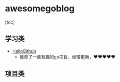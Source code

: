 # awesomegoblog

[toc]

## 学习类

- [HelloGithub](https://hellogithub.com/periodical/category/Go%20%E9%A1%B9%E7%9B%AE/)
  - 推荐了一些有趣的go项目，经常更新，♥♥♥♥♥

## 项目类


